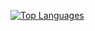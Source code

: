 [![Top Languages](https://github-readme-stats.vercel.app/api/top-langs/?username=TheRealJoelmatic&layout=compact)](https://github.com/anuraghazra/github-readme-stats)
